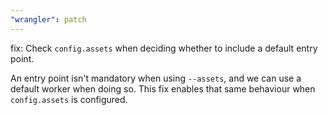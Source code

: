 ```yaml
---
"wrangler": patch
---
```


fix: Check `config.assets` when deciding whether to include a default entry point.

An entry point isn't mandatory when using `--assets`, and we can use a default worker when doing so. This fix enables that same behaviour when `config.assets` is configured.
